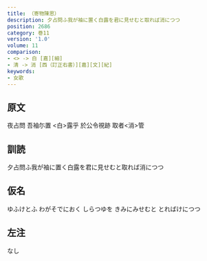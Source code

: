 ```yaml
---
title: （寄物陳思）
description: 夕占問ふ我が袖に置く白露を君に見せむと取れば消につつ
position: 2686
category: 巻11
version: '1.0'
volume: 11
comparison:
- <> -> 白 [嘉][細]
- 清 -> 消 [西（訂正右書）][嘉][文][紀]
keywords:
- 女歌
---
```


## 原文

夜占問 吾袖尓置 <白>露乎 於公令視跡 取者<消>管

## 訓読

夕占問ふ我が袖に置く白露を君に見せむと取れば消につつ

## 仮名

ゆふけとふ わがそでにおく しらつゆを きみにみせむと とればけにつつ

## 左注

なし
